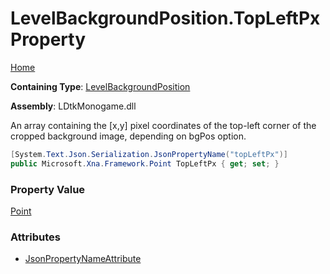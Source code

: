 # LevelBackgroundPosition\.TopLeftPx Property

[Home](../../../README.md)

**Containing Type**: [LevelBackgroundPosition](../README.md)

**Assembly**: LDtkMonogame\.dll

  
An array containing the \[x,y\] pixel coordinates of the top\-left corner of the
cropped background image, depending on bgPos option\.

```csharp
[System.Text.Json.Serialization.JsonPropertyName("topLeftPx")]
public Microsoft.Xna.Framework.Point TopLeftPx { get; set; }
```

### Property Value

[Point](https://docs.microsoft.com/en-us/dotnet/api/microsoft.xna.framework.point)

### Attributes

* [JsonPropertyNameAttribute](https://docs.microsoft.com/en-us/dotnet/api/system.text.json.serialization.jsonpropertynameattribute)

